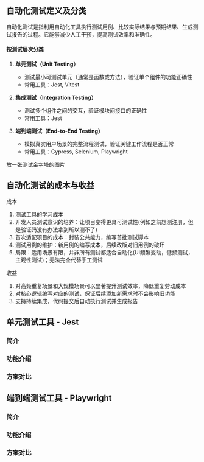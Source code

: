 ## 自动化测试定义及分类

自动化测试是指利用自动化工具执行测试用例、比较实际结果与预期结果、生成测试报告的过程。它能够减少人工干预，提高测试效率和准确性。

#### 按测试层次分类

1. **单元测试（Unit Testing）**
   - 测试最小可测试单元（通常是函数或方法），验证单个组件的功能正确性
   - 常用工具：Jest, Vitest

2. **集成测试（Integration Testing）**
   - 测试多个组件之间的交互，验证模块间接口的正确性
   - 常用工具：Jest

3. **端到端测试（End-to-End Testing）**
   - 模拟真实用户场景的完整流程测试，验证关键工作流程是否正常
   - 常用工具：Cypress, Selenium, Playwright

放一张测试金字塔的图片

## 自动化测试的成本与收益

成本
1. 测试工具的学习成本
2. 开发人员测试意识的培养：让项目变得更具可测试性(例如之前想测注册，但是验证码没有办法拿到所以测不了)
3. 首次适配项目的成本：封装公共能力，编写首批测试脚本
4. 测试用例的维护：新用例的编写成本，后续改版对旧用例的破坏
5. 局限：适用场景有限，并非所有测试都适合自动化(UI频繁变动，低频测试，主观性测试)；无法完全代替手工测试

收益
1. 对高频重复场景和大规模场景可以显著提升测试效率，降低重复劳动成本
2. 对核心逻辑编写对应的测试，保证后续添加新需求时不会影响旧功能
3. 支持持续集成，代码提交后自动执行测试并生成报告

## 单元测试工具 - Jest

### 简介

### 功能介绍

### 方案对比

## 端到端测试工具 - Playwright

### 简介

### 功能介绍

### 方案对比
